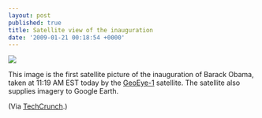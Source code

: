 ```yaml
---
layout: post
published: true
title: Satellite view of the inauguration
date: '2009-01-21 00:18:54 +0000'
---
```


[![](http://www.techcrunch.com/wp-content/uploads/2009/01/geoeye-inauguration-630.jpg)](http://www.techcrunch.com/wp-content/uploads/2009/01/geoeye-inauguration.jpg)

This image is the first satellite picture of the inauguration of Barack Obama, taken at 11:19 AM EST today by the [GeoEye-1](http://www.geoeye.com/CorpSite/%20) satellite. The satellite also supplies imagery to Google Earth.

(Via [TechCrunch](http://www.techcrunch.com).)
